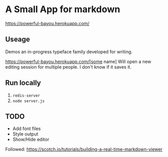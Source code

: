 # A Small App for markdown
https://powerful-bayou.herokuapp.com/

## Useage
Demos an in-progress typeface family developed for writing.

https://powerful-bayou.herokuapp.com/[some name]
Will open a new editing session for multiple people. I don't know if it saves it.

## Run locally
1. `redis-server`
2. `node server.js`

## TODO
- Add font files
- Style output
- Show/Hide editor


Followed: https://scotch.io/tutorials/building-a-real-time-markdown-viewer

